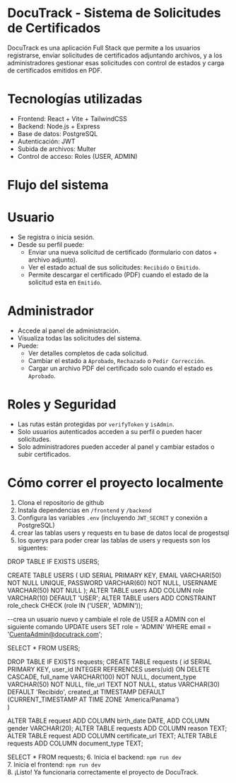 # DocuTrack - Sistema de Solicitudes de Certificados

DocuTrack es una aplicación Full Stack que permite a los usuarios registrarse, enviar solicitudes de certificados adjuntando archivos, y a los administradores gestionar esas solicitudes con control de estados y carga de certificados emitidos en PDF.

# Tecnologías utilizadas

- Frontend: React + Vite + TailwindCSS  
- Backend: Node.js + Express  
- Base de datos: PostgreSQL  
- Autenticación: JWT  
- Subida de archivos: Multer  
- Control de acceso: Roles (USER, ADMIN)

# Flujo del sistema

# Usuario
- Se registra o inicia sesión.
- Desde su perfil puede:
  - Enviar una nueva solicitud de certificado (formulario con datos + archivo adjunto).
  - Ver el estado actual de sus solicitudes: `Recibido` o `Emitido`.
  - Permite descargar el certificado (PDF) cuando el estado de la solicitud esta en `Emitido`.

# Administrador
- Accede al panel de administración.
- Visualiza todas las solicitudes del sistema.
- Puede:
  - Ver detalles completos de cada solicitud.
  - Cambiar el estado a `Aprobado`, `Rechazado` o `Pedir Corrección`.
  - Cargar un archivo PDF del certificado solo cuando el estado es `Aprobado`.

# Roles y Seguridad

- Las rutas están protegidas por `verifyToken` y `isAdmin`.
- Solo usuarios autenticados acceden a su perfil o pueden hacer solicitudes.
- Solo administradores pueden acceder al panel y cambiar estados o subir certificados.

# Cómo correr el proyecto localmente

1. Clona el repositorio de github
2. Instala dependencias en `/frontend` y `/backend`  
3. Configura las variables `.env` (incluyendo `JWT_SECRET` y conexión a PostgreSQL) 
4. crear las tablas users y requests en tu base de datos local de progestsql
5. los querys para poder crear las tablas de users y requests son los siguentes:

DROP TABLE IF EXISTS USERS;

CREATE TABLE USERS (
	UID SERIAL PRIMARY KEY,
	EMAIL VARCHAR(50) NOT NULL UNIQUE,
	PASSWORD VARCHAR(60) NOT NULL,
	USERNAME VARCHAR(50) NOT NULL
);
ALTER TABLE users ADD COLUMN role VARCHAR(10) DEFAULT 'USER';
ALTER TABLE users ADD CONSTRAINT  role_check CHECK (role IN ('USER', 'ADMIN'));

--crea un usuario nuevo y cambiale el role de USER a ADMIN con el siguiente comando 
UPDATE users
SET role = 'ADMIN'
WHERE email = 'CuentaAdmin@docutrack.com';

SELECT * FROM USERS;

DROP TABLE IF EXISTS requests;
CREATE TABLE requests (
	id SERIAL PRIMARY KEY,
	user_id INTEGER REFERENCES users(uid) ON DELETE CASCADE,
	full_name VARCHAR(100) NOT NULL,
	document_type VARCHAR(50) NOT NULL,
	file_url TEXT NOT NULL,
	status VARCHAR(30) DEFAULT 'Recibido',
	created_at TIMESTAMP DEFAULT (CURRENT_TIMESTAMP AT TIME ZONE 'America/Panama')	
)

  ALTER TABLE request
	ADD COLUMN birth_date DATE,
	ADD COLUMN gender VARCHAR(20);
	ALTER TABLE requests ADD COLUMN reason TEXT;
	ALTER TABLE request ADD COLUMN certificate_url TEXT;
  ALTER TABLE requests ADD COLUMN document_type TEXT;

SELECT * FROM requests;
6. Inicia el backend: `npm run dev`  
7. Inicia el frontend: `npm run dev`  
8. ¡Listo! Ya funcionaria correctamente el proyecto de DocuTrack.
